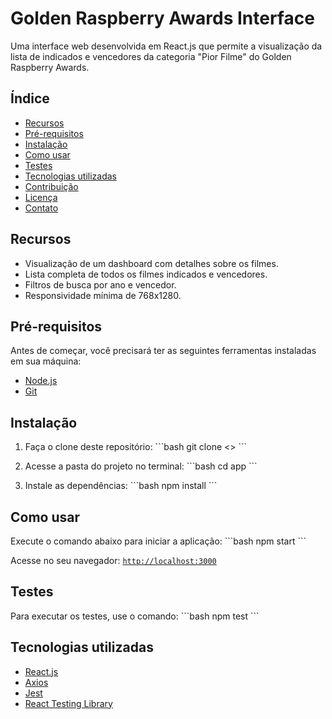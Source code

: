 # Golden Raspberry Awards Interface

Uma interface web desenvolvida em React.js que permite a visualização da lista de indicados e vencedores da categoria "Pior Filme" do Golden Raspberry Awards.

## Índice

- [Recursos](#recursos)
- [Pré-requisitos](#pré-requisitos)
- [Instalação](#instalação)
- [Como usar](#como-usar)
- [Testes](#testes)
- [Tecnologias utilizadas](#tecnologias-utilizadas)
- [Contribuição](#contribuição)
- [Licença](#licença)
- [Contato](#contato)

## Recursos

- Visualização de um dashboard com detalhes sobre os filmes.
- Lista completa de todos os filmes indicados e vencedores.
- Filtros de busca por ano e vencedor.
- Responsividade mínima de 768x1280.

## Pré-requisitos

Antes de começar, você precisará ter as seguintes ferramentas instaladas em sua máquina:
- [Node.js](https://nodejs.org/)
- [Git](https://git-scm.com/)
  
## Instalação

1. Faça o clone deste repositório:
\```bash
git clone <>
\```

2. Acesse a pasta do projeto no terminal:
\```bash
cd app
\```

3. Instale as dependências:
\```bash
npm install
\```

## Como usar

Execute o comando abaixo para iniciar a aplicação:
\```bash
npm start
\```

Acesse no seu navegador: [`http://localhost:3000`](http://localhost:3000)

## Testes

Para executar os testes, use o comando:
\```bash
npm test
\```

## Tecnologias utilizadas

- [React.js](https://reactjs.org/)
- [Axios](https://axios-http.com/)
- [Jest](https://jestjs.io/)
- [React Testing Library](https://testing-library.com/docs/react-testing-library/intro/)

